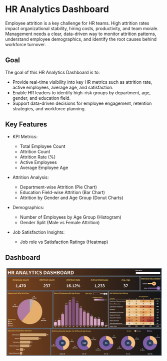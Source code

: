 # HR Analytics Dashboard

Employee attrition is a key challenge for HR teams. High attrition rates impact organizational stability, hiring costs, productivity, and team morale. Management needs a clear, data-driven way to monitor attrition patterns, understand employee demographics, and identify the root causes behind workforce turnover.

## Goal

The goal of this HR Analytics Dashboard is to:

- Provide real-time visibility into key HR metrics such as attrition rate, active employees, average age, and satisfaction.
- Enable HR leaders to identify high-risk groups by department, age, gender, and education field.
- Support data-driven decisions for employee engagement, retention strategies, and workforce planning.

## Key Features

- KPI Metrics:
  - Total Employee Count
  - Attrition Count
  - Attrition Rate (%)
  - Active Employees
  - Average Employee Age

- Attrition Analysis:
  - Department-wise Attrition (Pie Chart)
  - Education Field-wise Attrition (Bar Chart)
  - Attrition by Gender and Age Group (Donut Charts)

- Demographics:
  - Number of Employees by Age Group (Histogram)
  - Gender Split (Male vs Female Attrition)

- Job Satisfaction Insights:
  - Job role vs Satisfaction Ratings (Heatmap)

## Dashboard

![hr dashboard](screenshot/dashboard.png)
